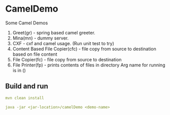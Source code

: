# CamelDemo
Some Camel Demos

1. Greet(gr) - spring based camel greeter.
2. Mina(mn) - dummy server.
3. CXF - cxf and camel usage. (Run unit test to try)
4. Content Based File Copier(cfc) - file copy from source to destination based on file content
5. File Copier(fc) - file copy from source to destination
6. File Printer(fp) - prints contents of files in directory
Arg name for running is in ()

## Build and run
```yaml
mvn clean install 

java -jar <jar-location>/camelDemo <demo-name>
```
